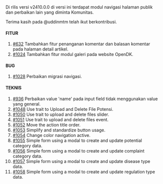 Di rilis versi v2410.0.0 di versi ini terdapat modul navigasi halaman publik dan perbaikan lain yang diminta Komunitas.

Terima kasih pada @uddinmtm telah ikut berkontribusi.

#### FITUR

1. [#632](https://github.com/OpenSID/OpenDK/issues/632) Tambahkan fitur penanganan komentar dan balasan komentar pada halaman detail artikel.
2. [#1024](https://github.com/OpenSID/OpenDK/issues/1024) Tambahkan fitur modul galeri pada website OpenDK.

#### BUG

1. [#1028](https://github.com/OpenSID/OpenDK/issues/1028) Perbaikan migrasi navigasi.

#### TEKNIS

1. [#936](https://github.com/OpenSID/OpenDK/issues/936) Perbaikan value 'name' pada input field tidak menggunakan value yang general.
2. [#1048](https://github.com/OpenSID/OpenDK/issues/1048) Use trait to Upload and Delete File Potensi.
3. [#1050](https://github.com/OpenSID/OpenDK/issues/1050) Use trait to upload and delete files slider.
4. [#1051](https://github.com/OpenSID/OpenDK/issues/1051) Use trait to upload and delete files event.
5. [#1052](https://github.com/OpenSID/OpenDK/issues/1052) Move the action title order.
6. [#1053](https://github.com/OpenSID/OpenDK/issues/1053) Simplify and standardize button usage.
7. [#1054](https://github.com/OpenSID/OpenDK/issues/1054) Change color navigation active.
8. [#1055](https://github.com/OpenSID/OpenDK/issues/1055) Simple form using a modal to create and update potential category data.
9. [#1056](https://github.com/OpenSID/OpenDK/issues/1056) Simple form using a modal to create and update complaint category data.
10. [#1057](https://github.com/OpenSID/OpenDK/issues/1057) Simple form using a modal to create and update disease type data.
11. [#1058](https://github.com/OpenSID/OpenDK/issues/1058) Simple form using a modal to create and update regulation type data.